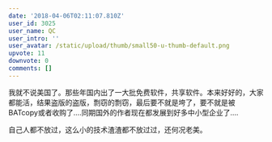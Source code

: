 ```yaml
---
date: '2018-04-06T02:11:07.810Z'
user_id: 3025
user_name: QC
user_intro: ''
user_avatar: /static/upload/thumb/small50-u-thumb-default.png
upvote: 11
downvote: 0
comments: []
---
```


我就不说美国了。那些年国内出了一大批免费软件，共享软件。本来好好的，大家都能活，结果盗版的盗版，剽窃的剽窃，最后要不就是垮了，要不就是被BATcopy或者收购了....同期国外的作者现在都发展到好多中小型企业了....

  

自己人都不放过，这么小的技术渣渣都不放过过，还何况老美。
